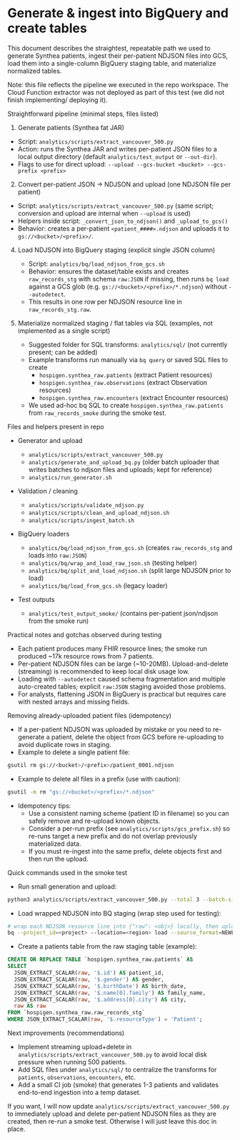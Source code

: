 # Generate & ingest into BigQuery and create tables

This document describes the straightest, repeatable path we used to generate Synthea patients, ingest their per-patient NDJSON files into GCS, load them into a single-column BigQuery staging table, and materialize normalized tables.

Note: this file reflects the pipeline we executed in the repo workspace. The Cloud Function extractor was not deployed as part of this test (we did not finish implementing/ deploying it).

Straightforward pipeline (minimal steps, files listed)

1) Generate patients (Synthea fat JAR)
  - Script: `analytics/scripts/extract_vancouver_500.py`
   - Action: runs the Synthea JAR and writes per-patient JSON files to a local output directory (default `analytics/test_output` or `--out-dir`).
   - Flags to use for direct upload: `--upload --gcs-bucket <bucket> --gcs-prefix <prefix>`

2) Convert per-patient JSON -> NDJSON and upload (one NDJSON file per patient)
  - Script: `analytics/scripts/extract_vancouver_500.py` (same script; conversion and upload are internal when `--upload` is used)
   - Helpers inside script: `_convert_json_to_ndjson()` and `_upload_to_gcs()`
   - Behavior: creates a per-patient `<patient_####>.ndjson` and uploads it to `gs://<bucket>/<prefix>/`.


4) Load NDJSON into BigQuery staging (explicit single JSON column)
   - Script: `analytics/bq/load_ndjson_from_gcs.sh`
   - Behavior: ensures the dataset/table exists and creates `raw_records_stg` with schema `raw:JSON` if missing, then runs `bq load` against a GCS glob (e.g. `gs://<bucket>/<prefix>/*.ndjson`) without `--autodetect`.
   - This results in one row per NDJSON resource line in `raw_records_stg.raw`.

5) Materialize normalized staging / flat tables via SQL (examples, not implemented as a single script)
   - Suggested folder for SQL transforms: `analytics/sql/` (not currently present; can be added)
   - Example transforms run manually via `bq query` or saved SQL files to create
     - `hospigen.synthea_raw.patients` (extract Patient resources)
     - `hospigen.synthea_raw.observations` (extract Observation resources)
     - `hospigen.synthea_raw.encounters` (extract Encounter resources)
   - We used ad-hoc bq SQL to create `hospigen.synthea_raw.patients` from `raw_records_smoke` during the smoke test.

Files and helpers present in repo
- Generator and upload
  - `analytics/scripts/extract_vancouver_500.py`
  - `analytics/generate_and_upload_bq.py` (older batch uploader that writes batches to ndjson files and uploads; kept for reference)
  - `analytics/run_generator.sh`

- Validation / cleaning
  - `analytics/scripts/validate_ndjson.py`
  - `analytics/scripts/clean_and_upload_ndjson.sh`
  - `analytics/scripts/ingest_batch.sh`

- BigQuery loaders
  - `analytics/bq/load_ndjson_from_gcs.sh` (creates `raw_records_stg` and loads into `raw:JSON`)
  - `analytics/bq/wrap_and_load_raw_json.sh` (testing helper)
  - `analytics/bq/split_and_load_ndjson.sh` (split large NDJSON prior to load)
  - `analytics/bq/load_from_gcs.sh` (legacy loader)

- Test outputs
  - `analytics/test_output_smoke/` (contains per-patient json/ndjson from the smoke run)

Practical notes and gotchas observed during testing
- Each patient produces many FHIR resource lines; the smoke run produced ~17k resource rows from 7 patients.
- Per-patient NDJSON files can be large (~10-20MB). Upload-and-delete (streaming) is recommended to keep local disk usage low.
- Loading with `--autodetect` caused schema fragmentation and multiple auto-created tables; explicit `raw:JSON` staging avoided those problems.
- For analysts, flattening JSON in BigQuery is practical but requires care with nested arrays and missing fields.

Removing already-uploaded patient files (idempotency)
- If a per-patient NDJSON was uploaded by mistake or you need to re-generate a patient, delete the object from GCS before re-uploading to avoid duplicate rows in staging.
- Example to delete a single patient file:

```bash
gsutil rm gs://<bucket>/<prefix>/patient_0001.ndjson
```

- Example to delete all files in a prefix (use with caution):

```bash
gsutil -m rm "gs://<bucket>/<prefix>/*.ndjson"
```

- Idempotency tips:
  - Use a consistent naming scheme (patient ID in filename) so you can safely remove and re-upload known objects.
  - Consider a per-run prefix (see `analytics/scripts/gcs_prefix.sh`) so re-runs target a new prefix and do not overlap previously materialized data.
  - If you must re-ingest into the same prefix, delete objects first and then run the upload.

Quick commands used in the smoke test
- Run small generation and upload:

```bash
python3 analytics/scripts/extract_vancouver_500.py --total 3 --batch-size 3 --seed 123 --out-dir analytics/test_output_smoke --upload --gcs-bucket synthea-raw-hospigen --gcs-prefix patients-smoke
```

- Load wrapped NDJSON into BQ staging (wrap step used for testing):

```bash
# wrap each NDJSON resource line into {"raw": <obj>} locally, then upload wrapped files to GCS
bq --project_id=<project> --location=<region> load --source_format=NEWLINE_DELIMITED_JSON <dataset>.raw_records_stg gs://<bucket>/<wrapped_prefix>/*.ndjson raw:JSON
```

- Create a patients table from the raw staging table (example):

```sql
CREATE OR REPLACE TABLE `hospigen.synthea_raw.patients` AS
SELECT
  JSON_EXTRACT_SCALAR(raw, '$.id') AS patient_id,
  JSON_EXTRACT_SCALAR(raw, '$.gender') AS gender,
  JSON_EXTRACT_SCALAR(raw, '$.birthDate') AS birth_date,
  JSON_EXTRACT_SCALAR(raw, '$.name[0].family') AS family_name,
  JSON_EXTRACT_SCALAR(raw, '$.address[0].city') AS city,
  raw AS raw
FROM `hospigen.synthea_raw.raw_records_stg`
WHERE JSON_EXTRACT_SCALAR(raw, '$.resourceType') = 'Patient';
```

Next improvements (recommendations)
- Implement streaming upload+delete in `analytics/scripts/extract_vancouver_500.py` to avoid local disk pressure when running 500 patients.
- Add SQL files under `analytics/sql/` to centralize the transforms for `patients`, `observations`, `encounters`, etc.
- Add a small CI job (smoke) that generates 1-3 patients and validates end-to-end ingestion into a temp dataset.

If you want, I will now update `analytics/scripts/extract_vancouver_500.py` to immediately upload and delete per-patient NDJSON files as they are created, then re-run a smoke test. Otherwise I will just leave this doc in place.
